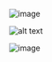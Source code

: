 ![image](https://github.com/pabloWIB/ESTATICA-51/assets/116923433/ead6bbb0-3512-454a-8977-479aaa17474d)

![alt text](image.png)

![image](https://github.com/pabloWIB/ESTATICA-51/assets/116923433/9199f89a-226c-4245-83a9-6a31e7802ab3)
